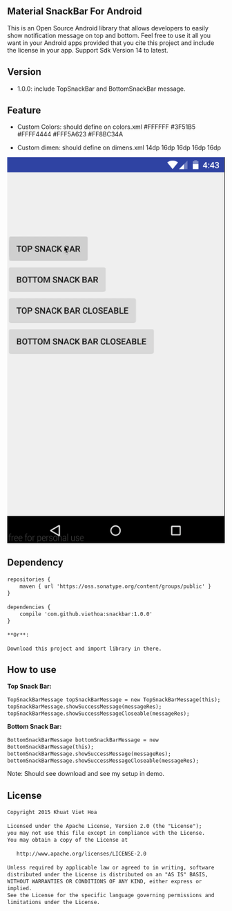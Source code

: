 Material SnackBar For Android
-----
This is an Open Source Android library that allows developers to easily show notification message on top and bottom.
Feel free to use it all you want in your Android apps provided that you cite this project and include the license in your app.
Support Sdk Version 14 to latest.

Version
-----
- 1.0.0: include TopSnackBar and BottomSnackBar message.

Feature
-----
- Custom Colors: should define on colors.xml
    <color name="snackBarTextColor">#FFFFFF</color>
    <color name="snackBarBackgroundColor">#3F51B5</color>
    <color name="snackBarColorNotificationError">#FFFF4444</color>
    <color name="snackBarColorNotificationWaring">#FFF5A623</color>
    <color name="snackBarColorNotificationSuccess">#FF8BC34A</color>

- Custom dimen: should define on dimens.xml
    <dimen name="snack_bar_icon_delete_padding">14dp</dimen>
    <dimen name="snack_bar_text_message_padding_left">16dp</dimen>
    <dimen name="snack_bar_text_message_padding_right">16dp</dimen>
    <dimen name="snack_bar_text_message_padding_top">16dp</dimen>
    <dimen name="snack_bar_text_message_padding_bottom">16dp</dimen>

![](https://github.com/viethoa/image-repositories/blob/master/material-snack-bar.gif "Fast scroller alphabet")

Dependency
-----
    repositories {
        maven { url 'https://oss.sonatype.org/content/groups/public' }
    }

    dependencies {
        compile 'com.github.viethoa:snackbar:1.0.0'
    }

    **Or**:

    Download this project and import library in there.

How to use
-----
**Top Snack Bar:**

    TopSnackBarMessage topSnackBarMessage = new TopSnackBarMessage(this);
    topSnackBarMessage.showSuccessMessage(messageRes);
    topSnackBarMessage.showSuccessMessageCloseable(messageRes);

**Bottom Snack Bar:**

    BottomSnackBarMessage bottomSnackBarMessage = new BottomSnackBarMessage(this);
    bottomSnackBarMessage.showSuccessMessage(messageRes);
    bottomSnackBarMessage.showSuccessMessageCloseable(messageRes);

Note: Should see download and see my setup in demo.

License
-------

    Copyright 2015 Khuat Viet Hoa

    Licensed under the Apache License, Version 2.0 (the "License");
    you may not use this file except in compliance with the License.
    You may obtain a copy of the License at

       http://www.apache.org/licenses/LICENSE-2.0

    Unless required by applicable law or agreed to in writing, software
    distributed under the License is distributed on an "AS IS" BASIS,
    WITHOUT WARRANTIES OR CONDITIONS OF ANY KIND, either express or implied.
    See the License for the specific language governing permissions and
    limitations under the License.



